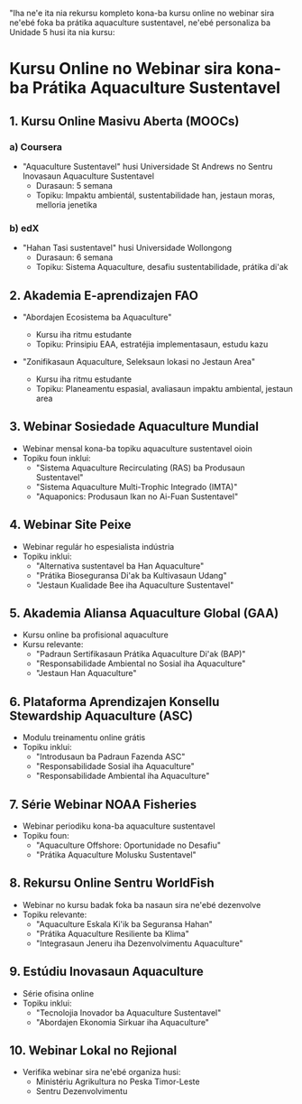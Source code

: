 "Iha ne'e ita nia rekursu kompleto kona-ba kursu online no webinar sira ne'ebé foka ba prátika aquaculture sustentavel, ne'ebé personaliza ba Unidade 5 husi ita nia kursu:

# Kursu Online no Webinar sira kona-ba Prátika Aquaculture Sustentavel

## 1. Kursu Online Masivu Aberta (MOOCs)

### a) Coursera
- "Aquaculture Sustentavel" husi Universidade St Andrews no Sentru Inovasaun Aquaculture Sustentavel
  * Durasaun: 5 semana
  * Topiku: Impaktu ambientál, sustentabilidade han, jestaun moras, melloria jenetika

### b) edX
- "Hahan Tasi sustentavel" husi Universidade Wollongong
  * Durasaun: 6 semana
  * Topiku: Sistema Aquaculture, desafiu sustentabilidade, prátika di'ak

## 2. Akademia E-aprendizajen FAO

- "Abordajen Ecosistema ba Aquaculture"
  * Kursu iha ritmu estudante
  * Topiku: Prinsipiu EAA, estratéjia implementasaun, estudu kazu

- "Zonifikasaun Aquaculture, Seleksaun lokasi no Jestaun Area"
  * Kursu iha ritmu estudante
  * Topiku: Planeamentu espasial, avaliasaun impaktu ambiental, jestaun area

## 3. Webinar Sosiedade Aquaculture Mundial

- Webinar mensal kona-ba topiku aquaculture sustentavel oioin
- Topiku foun inklui:
  * "Sistema Aquaculture Recirculating (RAS) ba Produsaun Sustentavel"
  * "Sistema Aquaculture Multi-Trophic Integrado (IMTA)"
  * "Aquaponics: Produsaun Ikan no Ai-Fuan Sustentavel"

## 4. Webinar Site Peixe

- Webinar regulár ho espesialista indústria
- Topiku inklui:
  * "Alternativa sustentavel ba Han Aquaculture"
  * "Prátika Bioseguransa Di'ak ba Kultivasaun Udang"
  * "Jestaun Kualidade Bee iha Aquaculture Sustentavel"

## 5. Akademia Aliansa Aquaculture Global (GAA)

- Kursu online ba profisional aquaculture
- Kursu relevante:
  * "Padraun Sertifikasaun Prátika Aquaculture Di'ak (BAP)"
  * "Responsabilidade Ambiental no Sosial iha Aquaculture"
  * "Jestaun Han Aquaculture"

## 6. Plataforma Aprendizajen Konsellu Stewardship Aquaculture (ASC)

- Modulu treinamentu online grátis
- Topiku inklui:
  * "Introdusaun ba Padraun Fazenda ASC"
  * "Responsabilidade Sosial iha Aquaculture"
  * "Responsabilidade Ambiental iha Aquaculture"

## 7. Série Webinar NOAA Fisheries

- Webinar periodiku kona-ba aquaculture sustentavel
- Topiku foun:
  * "Aquaculture Offshore: Oportunidade no Desafiu"
  * "Prátika Aquaculture Molusku Sustentavel"

## 8. Rekursu Online Sentru WorldFish

- Webinar no kursu badak foka ba nasaun sira ne'ebé dezenvolve
- Topiku relevante:
  * "Aquaculture Eskala Ki'ik ba Seguransa Hahan"
  * "Prátika Aquaculture Resiliente ba Klima"
  * "Integrasaun Jeneru iha Dezenvolvimentu Aquaculture"

## 9. Estúdiu Inovasaun Aquaculture

- Série ofisina online
- Topiku inklui:
  * "Tecnolojia Inovador ba Aquaculture Sustentavel"
  * "Abordajen Ekonomia Sirkuar iha Aquaculture"

## 10. Webinar Lokal no Rejional

- Verifika webinar sira ne'ebé organiza husi:
  * Ministériu Agrikultura no Peska Timor-Leste
  * Sentru Dezenvolvimentu